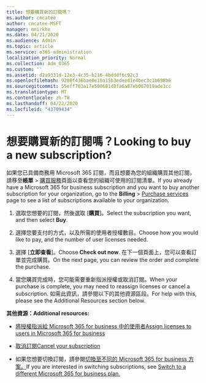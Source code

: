 ```yaml
---
title: 想要購買新的訂閱嗎？
ms.author: cmcatee
author: cmcatee-MSFT
manager: mnirkhe
ms.date: 04/21/2020
ms.audience: Admin
ms.topic: article
ms.service: o365-administration
localization_priority: Normal
ms.collection: Adm_O365
ms.custom: ''
ms.assetid: d2a9331d-12e3-4c35-b216-4bdddf6c92c3
ms.openlocfilehash: 9200f436bae0e10a15b3edeed1e4bec3c1b698b6
ms.sourcegitcommit: 55eff703a17e500681d8fa6a87eb067019ade3cc
ms.translationtype: MT
ms.contentlocale: zh-TW
ms.lasthandoff: 04/22/2020
ms.locfileid: "43709434"
---
```

# <a name="looking-to-buy-a-new-subscription"></a><span data-ttu-id="c7375-102">想要購買新的訂閱嗎？</span><span class="sxs-lookup"><span data-stu-id="c7375-102">Looking to buy a new subscription?</span></span>

<span data-ttu-id="c7375-103">如果您已具備商務用 Microsoft 365 訂閱，而且想要為您的組織購買其他訂閱，請移至**帳單** \> [購買服務](https://go.microsoft.com/fwlink/p/?linkid=868433)頁面以查看您的組織可使用的訂閱清單。</span><span class="sxs-lookup"><span data-stu-id="c7375-103">If you already have a Microsoft 365 for business subscription and you want to buy another subscription for your organization, go to the **Billing** \> [Purchase services](https://go.microsoft.com/fwlink/p/?linkid=868433) page to see a list of subscriptions available to your organization.</span></span>
 
1. <span data-ttu-id="c7375-104">選取您想要的訂閱，然後選取 [**購買**]。</span><span class="sxs-lookup"><span data-stu-id="c7375-104">Select the subscription you want, and then select **Buy**.</span></span>

2. <span data-ttu-id="c7375-105">選擇您要支付的方式，以及所需的使用者授權數目。</span><span class="sxs-lookup"><span data-stu-id="c7375-105">Choose how you would like to pay, and the number of user licenses needed.</span></span>

3. <span data-ttu-id="c7375-106">選擇 [**立即查看**]。</span><span class="sxs-lookup"><span data-stu-id="c7375-106">Choose **Check out now**.</span></span> <span data-ttu-id="c7375-107">在下一個頁面上，您可以查看訂單並完成購買。</span><span class="sxs-lookup"><span data-stu-id="c7375-107">On the next page, you can review the order and complete the purchase.</span></span>

4. <span data-ttu-id="c7375-108">當您購買完成時，您可能需要重新指派授權或取消訂閱。</span><span class="sxs-lookup"><span data-stu-id="c7375-108">When your purchase is complete, you may need to reassign licenses or cancel a subscription.</span></span> <span data-ttu-id="c7375-109">如需此資訊，請參閱以下的其他資源區段。</span><span class="sxs-lookup"><span data-stu-id="c7375-109">For help with this, please see the Additional Resources section below.</span></span>

 <span data-ttu-id="c7375-110">**其他資源：**</span><span class="sxs-lookup"><span data-stu-id="c7375-110">**Additional resources:**</span></span>
  
- [<span data-ttu-id="c7375-111">將授權指派給 Microsoft 365 for business 中的使用者</span><span class="sxs-lookup"><span data-stu-id="c7375-111">Assign licenses to users in Microsoft 365 for business</span></span>](https://docs.microsoft.com/office365/admin/subscriptions-and-billing/assign-licenses-to-users)
    
- [<span data-ttu-id="c7375-112">取消訂閱</span><span class="sxs-lookup"><span data-stu-id="c7375-112">Cancel your subscription</span></span>](https://docs.microsoft.com/office365/admin/subscriptions-and-billing/cancel-your-subscription)
    
- <span data-ttu-id="c7375-113">如果您想要切換訂閱，請參閱[切換至不同的 Microsoft 365 for business 方案。](https://docs.microsoft.com/office365/admin/subscriptions-and-billing/switch-to-a-different-plan)</span><span class="sxs-lookup"><span data-stu-id="c7375-113">If you are interested in switching subscriptions, see [Switch to a different Microsoft 365 for business plan.](https://docs.microsoft.com/office365/admin/subscriptions-and-billing/switch-to-a-different-plan)</span></span>